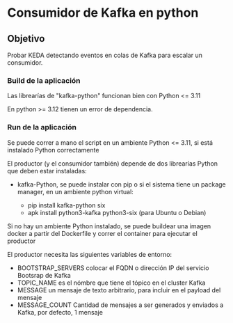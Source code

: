 # Consumidor de Kafka en python

## Objetivo

Probar KEDA detectando eventos en colas de Kafka para escalar un consumidor.

### Build de la aplicación

Las librearías de "kafka-python" funcionan bien con Python <= 3.11

En python >= 3.12 tienen un error de dependencia.

### Run de la aplicación

Se puede correr a mano el script en un ambiente Python <= 3.11, si está instalado Python correctamente

El productor (y el consumidor también) depende de dos librearías Python que deben estar instaladas:

- kafka-Python, se puede instalar con pip o si el sistema tiene un package manager, en un ambiente python virtual:

  - pip install kafka-python six
  - apk install python3-kafka python3-six    (para Ubuntu o Debian)

Si no hay un ambiente Python instalado, se puede buildear una imagen docker a partir del Dockerfile y correr el container para ejecutar el productor

El productor necesita las siguientes variables de entorno:

- BOOTSTRAP_SERVERS  colocar el FQDN o dirección IP del servicio Bootsrap de Kafka
- TOPIC_NAME   es el nómbre que tiene el tópico en el cluster Kafka
- MESSAGE   un mensaje de texto arbitrario, para incluir en el payload del mensaje
- MESSAGE_COUNT   Cantidad de mensajes a ser generados y enviados a Kafka, por defecto, 1 mensaje
